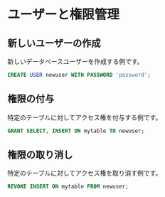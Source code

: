 # ユーザーと権限管理

## 新しいユーザーの作成

新しいデータベースユーザーを作成する例です。

```sql
CREATE USER newuser WITH PASSWORD 'password';
```

## 権限の付与

特定のテーブルに対してアクセス権を付与する例です。

```sql
GRANT SELECT, INSERT ON mytable TO newuser;
```

## 権限の取り消し

特定のテーブルに対してアクセス権を取り消す例です。

```sql
REVOKE INSERT ON mytable FROM newuser;
```
